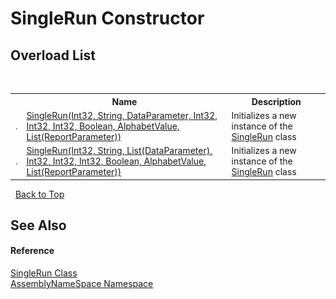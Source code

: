 # SingleRun Constructor 
 


## Overload List
&nbsp;<table><tr><th></th><th>Name</th><th>Description</th></tr><tr><td>![Public method](media/pubmethod.gif "Public method")</td><td><a href="3aac1c37-a60d-b383-0532-d12b353d8d75">SingleRun(Int32, String, DataParameter, Int32, Int32, Int32, Boolean, AlphabetValue, List(ReportParameter))</a></td><td>
Initializes a new instance of the <a href="3794b90e-ef77-abe1-7b81-69dc40cecbdf">SingleRun</a> class</td></tr><tr><td>![Public method](media/pubmethod.gif "Public method")</td><td><a href="f654c720-3d11-5bff-46cb-5f41d7a6fdba">SingleRun(Int32, String, List(DataParameter), Int32, Int32, Int32, Boolean, AlphabetValue, List(ReportParameter))</a></td><td>
Initializes a new instance of the <a href="3794b90e-ef77-abe1-7b81-69dc40cecbdf">SingleRun</a> class</td></tr></table>&nbsp;
<a href="#singlerun-constructor">Back to Top</a>

## See Also


#### Reference
<a href="3794b90e-ef77-abe1-7b81-69dc40cecbdf">SingleRun Class</a><br /><a href="6bcc80ef-5cfd-db5f-1eb2-7297d1c16397">AssemblyNameSpace Namespace</a><br />